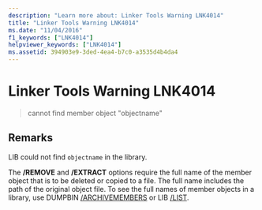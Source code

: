 ```yaml
---
description: "Learn more about: Linker Tools Warning LNK4014"
title: "Linker Tools Warning LNK4014"
ms.date: "11/04/2016"
f1_keywords: ["LNK4014"]
helpviewer_keywords: ["LNK4014"]
ms.assetid: 394903e9-3ded-4ea4-b7c0-a3535d4b4da4
---
```

# Linker Tools Warning LNK4014

> cannot find member object "objectname"

## Remarks

LIB could not find `objectname` in the library.

The **/REMOVE** and **/EXTRACT** options require the full name of the member object that is to be deleted or copied to a file. The full name includes the path of the original object file. To see the full names of member objects in a library, use DUMPBIN [/ARCHIVEMEMBERS](../../build/reference/archivemembers.md) or LIB [/LIST](../../build/reference/managing-a-library.md).
